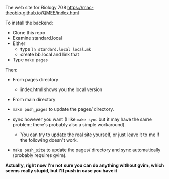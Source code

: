 The web site for Biology 708 https://mac-theobio.github.io/QMEE/index.html

To install the backend:

* Clone this repo
* Examine standard.local
* Either
  * type `ln standard.local local.mk`
  * create bb.local and link that
* Type `make pages`

Then:

* From pages directory
  * <open> index.html shows you the local version

* From main directory
* `make push_pages` to update the pages/ directory. 
* sync however you want (I like `make sync` but it may have the same problem; there's probably also a simple workaround).
  * You can try to update the real site yourself, or just leave it to me if the following doesn't work.
* `make push_site` to update the pages/ directory and sync automatically (probably requires gvim). 

__Actually, right now I'm not sure you can do anything without gvim, which seems really stupid, but I'll push in case you have it__

